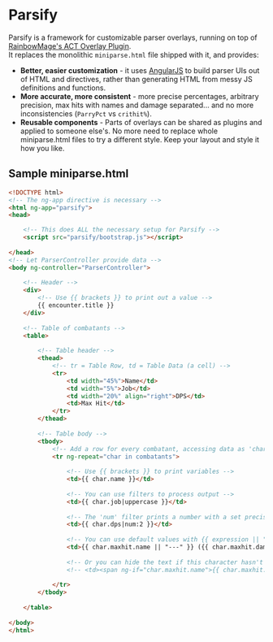 Parsify
=======

Parsify is a framework for customizable parser overlays, running on top of [RainbowMage's ACT Overlay Plugin](https://github.com/RainbowMage/OverlayPlugin).  
It replaces the monolithic `miniparse.html` file shipped with it, and provides:

* **Better, easier customization** - it uses [AngularJS](https://angularjs.org) to build parser UIs out of HTML and directives, rather than generating HTML from messy JS definitions and functions.
* **More accurate, more consistent** - more precise percentages, arbitrary precision, max hits with names and damage separated... and no more inconsistencies (`ParryPct` vs `crithit%`).
* **Reusable components** - Parts of overlays can be shared as plugins and applied to someone else's. No more need to replace whole miniparse.html files to try a different style. Keep your layout and style it how you like.

Sample miniparse.html
---------------------

```html
<!DOCTYPE html>
<!-- The ng-app directive is necessary -->
<html ng-app="parsify">
<head>

	<!-- This does ALL the necessary setup for Parsify -->
    <script src="parsify/bootstrap.js"></script>
    
</head>
<!-- Let ParserController provide data -->
<body ng-controller="ParserController">
    
    <!-- Header -->
    <div>
        <!-- Use {{ brackets }} to print out a value -->
        {{ encounter.title }}
    </div>
    
    <!-- Table of combatants -->
    <table>
        
        <!-- Table header -->
        <thead>
            <!-- tr = Table Row, td = Table Data (a cell) -->
            <tr>
                <td width="45%">Name</td>
                <td width="5%">Job</td>
                <td width="20%" align="right">DPS</td>
                <td>Max Hit</td>
            </tr>
        </thead>
        
        <!-- Table body -->
        <tbody>
            <!-- Add a row for every combatant, accessing data as 'char' -->
            <tr ng-repeat="char in combatants">
                
                <!-- Use {{ brackets }} to print variables -->
                <td>{{ char.name }}</td>
                
                <!-- You can use filters to process output -->
                <td>{{ char.job|uppercase }}</td>
                
                <!-- The 'num' filter prints a number with a set precision (here: 2 decimals) -->
                <td>{{ char.dps|num:2 }}</td>
                
                <!-- You can use default values with {{ expression || "Default" }}-->
                <td>{{ char.maxhit.name || "---" }} ({{ char.maxhit.damage|num:0 }})</td>
                
                <!-- Or you can hide the text if this character hasn't attacked yet: -->
                <!-- <td><span ng-if="char.maxhit.name">{{ char.maxhit.name }} ({{ char.maxhit.damage|num:0 }})</span></td> -->
                
            </tr>
        </tbody>
        
    </table>
    
</body>
</html>
```
